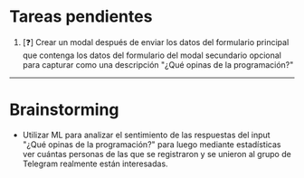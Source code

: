 # Tareas pendientes

1. [❓] Crear un modal después de enviar los datos del formulario principal que contenga los datos del formulario del modal secundario opcional para capturar como una descripción "¿Qué opinas de la programación?"

---

# Brainstorming

- Utilizar ML para analizar el sentimiento de las respuestas del input "¿Qué opinas de la programación?" para luego mediante estadísticas ver cuántas personas de las que se registraron y se unieron al grupo de Telegram realmente están interesadas.
